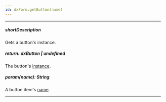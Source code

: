 ```yaml
---
id: dxForm.getButton(name)
---
```

---
##### shortDescription
Gets a button's instance.

##### return: dxButton | undefined
The button's [instance](/api-reference/10%20UI%20Widgets/dxButton '/Documentation/ApiReference/UI_Widgets/dxButton/').

##### param(name): String
A button item's [name](/api-reference/10%20UI%20Widgets/dxForm/5%20Item%20Types/ButtonItem/name.md '/Documentation/ApiReference/UI_Widgets/dxForm/Item_Types/ButtonItem/#name').

---
